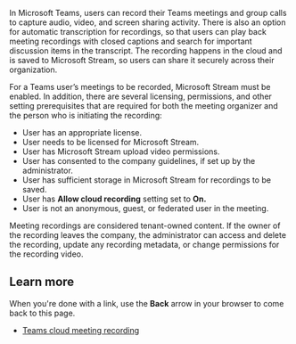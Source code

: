 In Microsoft Teams, users can record their Teams meetings and group calls to capture audio, video, and screen sharing activity. There is also an option for automatic transcription for recordings, so that users can play back meeting recordings with closed captions and search for important discussion items in the transcript. The recording happens in the cloud and is saved to Microsoft Stream, so users can share it securely across their organization.

For a Teams user’s meetings to be recorded, Microsoft Stream must be enabled. In addition, there are several licensing, permissions, and other setting prerequisites that are required for both the meeting organizer and the person who is initiating the recording:

- User has an appropriate license.
- User needs to be licensed for Microsoft Stream.
- User has Microsoft Stream upload video permissions.
- User has consented to the company guidelines, if set up by the administrator.
- User has sufficient storage in Microsoft Stream for recordings to be saved.
- User has **Allow cloud recording** setting set to **On.**
- User is not an anonymous, guest, or federated user in the meeting.

Meeting recordings are considered tenant-owned content. If the owner of the recording leaves the company, the administrator can access and delete the recording, update any recording metadata, or change permissions for the recording video.

## Learn more

When you're done with a link, use the **Back** arrow in your browser to come back to this page.

- [Teams cloud meeting recording](https://docs.microsoft.com/microsoftteams/cloud-recording)
